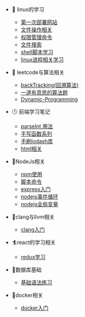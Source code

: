 * 🍡 linux的学习
  * [第一次部署网站](linux/记第一次阿里云部署静态网站踩坑之旅.md)
  * [文件操作相关](linux/file.md)
  * [权限管理命令](linux/权限相关.md)
  * [文件搜索](linux/fileSearch.md)
  * [shell脚本学习](Linux/shell脚本学习.md)
  * [linux进程相关学习](Linux/控制运行相关.md)
* 🍦 leetcode与算法相关
  * [backTracking(回溯算法)](leetcode与算法相关/backTracking.md)
  * [一道有意思的算法题](leetcode与算法相关/一道有意思的算法题.md)
  * [Dynamic-Programming](leetcode与算法相关/Dynamic-Programming.md)
* 🕓 前端学习笔记
  * [parseInt 用法](前端学习笔记/parseInt用法.md)
  * [手写函数系列](前端学习笔记/手写函数系列.md)
  * [手刷lodash库](前端学习笔记/刷lodash库.md)
  * [html相关](前端学习笔记/html与css相关.md)
* 🍊NodeJs相关
  * [npm使用](NodeJS相关/npm使用.md)
  * [脚本命令](NodeJS相关/脚本命令.md)
  * [express入门](NodeJS相关/express/index.md)
  * [nodejs事件循环](NodeJS相关/事件循环.md)
  * [nodejs全局变量](NodeJS相关/全局对象.md)

* 🐝clang与llvm相关
    * [clang入门](clang与llvm的学习/clang入门.md)

* 🏄react的学习相关
  * [redux学习](react相关的学习/react-redux.md)
* 🐛数据库基础
  * [基础语法练习](数据库相关/基本语法练习.md)
* 🦉docker相关
   * [docker入门](docker相关/mac.md)